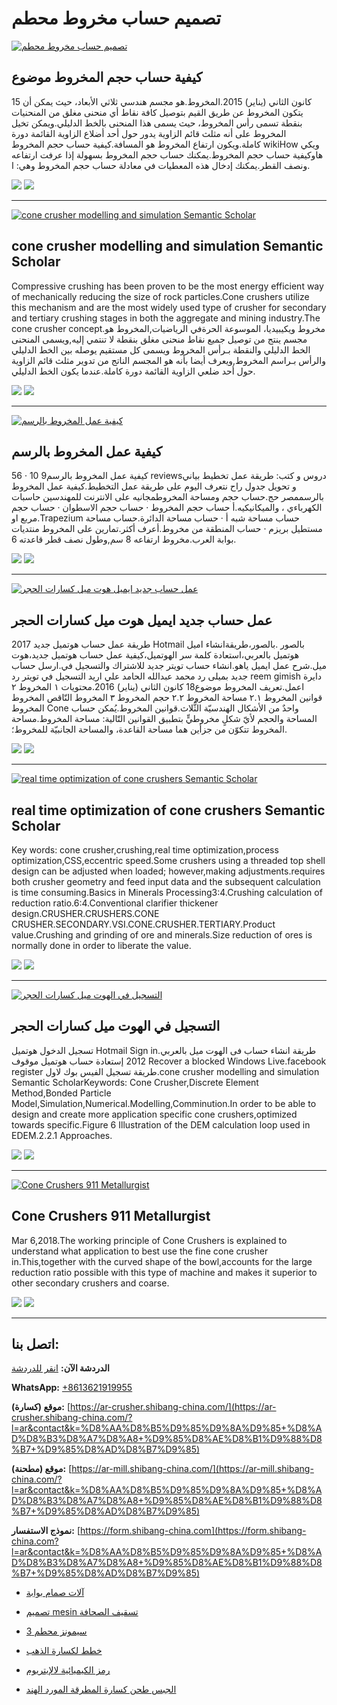 # تصميم حساب مخروط محطم

<a href="https://swt.shibang-china.com/?l=ar&img&k=%D8%AA%D8%B5%D9%85%D9%8A%D9%85+%D8%AD%D8%B3%D8%A7%D8%A8+%D9%85%D8%AE%D8%B1%D9%88%D8%B7+%D9%85%D8%AD%D8%B7%D9%85" target="_blank">![تصميم حساب مخروط محطم](http://static.shibang-china.com/all-800x300/1168.jpg)</a>

## كيفية حساب حجم المخروط موضوع
15 كانون الثاني (يناير) 2015.المخروط.هو مجسم هندسي ثلاثي الأبعاد، حيث يمكن أن يتكون المخروط عن طريق القيم بتوصيل كافة نقاط أي منحنى مغلق من المنحنيات بنقطة تسمى رأس المخروط، حيث يسمى هذا المنحنى بالخط الدليلي.ويمكن تخيل المخروط على أنه مثلث قائم الزاوية يدور حول أحد أضلاع الزاوية القائمة دورة كاملة.ويكون ارتفاع المخروط هو المسافة.كيفية حساب حجم المخروط wikiHow ويكي هاوكيفية حساب حجم المخروط.يمكنك حساب حجم المخروط بسهولة إذا عرفت ارتفاعه ونصف القطر.يمكنك إدخال هذه المعطيات في معادلة حساب حجم المخروط وهي: ا.


<a href="https://whatsapp.shibangsoft.com/WhatsApp.php" target="_blank" title="WhatsApp">![](http://static.shibang-china.com/icon/whatsapp.png)</a> <a href="https://swt.shibang-china.com/?l=ar&icon&k=%D8%AA%D8%B5%D9%85%D9%8A%D9%85+%D8%AD%D8%B3%D8%A7%D8%A8+%D9%85%D8%AE%D8%B1%D9%88%D8%B7+%D9%85%D8%AD%D8%B7%D9%85" target="_blank">![](http://static.shibang-china.com/icon/chat-ar.png)</a>

---

<a href="https://swt.shibang-china.com/?l=ar&img&k=%D8%AA%D8%B5%D9%85%D9%8A%D9%85+%D8%AD%D8%B3%D8%A7%D8%A8+%D9%85%D8%AE%D8%B1%D9%88%D8%B7+%D9%85%D8%AD%D8%B7%D9%85" target="_blank">![cone crusher modelling and simulation Semantic Scholar](http://static.shibang-china.com/all-800x300/48.jpg)</a>

## cone crusher modelling and simulation Semantic Scholar
Compressive crushing has been proven to be the most energy efficient way of mechanically reducing the size of rock particles.Cone crushers utilize this mechanism and are the most widely used type of crusher for secondary and tertiary crushing stages in both the aggregate and mining industry.The cone crusher concept.مخروط ويكيبيديا، الموسوعة الحرةفي الرياضيات,المخروط هو مجسم ينتج من توصيل جميع نقاط منحنى مغلق بنقطة لا تنتمي إليه,ويسمى المنحنى الخط الدليلي والنقطة بـرأس المخروط ويسمى كل مستقيم يوصله بين الخط الدليلي والرأس بـراسم المخروط,ويعرف أيضا بأنه هو المجسم الناتج من تدوير مثلث قائم الزاوية حول أحد ضلعي الزاوية القائمة دورة كاملة.عندما يكون الخط الدليلي.


<a href="https://whatsapp.shibangsoft.com/WhatsApp.php" target="_blank" title="WhatsApp">![](http://static.shibang-china.com/icon/whatsapp.png)</a> <a href="https://swt.shibang-china.com/?l=ar&icon&k=%D8%AA%D8%B5%D9%85%D9%8A%D9%85+%D8%AD%D8%B3%D8%A7%D8%A8+%D9%85%D8%AE%D8%B1%D9%88%D8%B7+%D9%85%D8%AD%D8%B7%D9%85" target="_blank">![](http://static.shibang-china.com/icon/chat-ar.png)</a>

---

<a href="https://swt.shibang-china.com/?l=ar&img&k=%D8%AA%D8%B5%D9%85%D9%8A%D9%85+%D8%AD%D8%B3%D8%A7%D8%A8+%D9%85%D8%AE%D8%B1%D9%88%D8%B7+%D9%85%D8%AD%D8%B7%D9%85" target="_blank">![كيفية عمل المخروط بالرسم](http://static.shibang-china.com/all-800x300/366.jpg)</a>

## كيفية عمل المخروط بالرسم
كيفية عمل المخروط بالرسم9 10 · 56 reviewsدروس و كتب: طريقة عمل تخطيط بياني و تحويل جدول راح نتعرف اليوم على طريقة عمل التخطيط.كيفية عمل المخروط بالرسممصر حج.حساب حجم ومساحة المخروطمجانيه على الانترنت للمهندسين حاسبات الكهرباءي ، والميكانيكيه.أ حساب حجم المخروط · حساب حجم الاسطوان · حساب حجم مربع او.Trapezium حساب مساحة شبه أ · حساب مساحة الدائرة.حساب مساحة مستطيل بريزم · حساب المنطقة من مخروط.أعرف أكثر.تمارين على المخروط منتديات بوابة العرب.مخروط ارتفاعه 8 سم,وطول نصف قطر قاعدته 6.


<a href="https://whatsapp.shibangsoft.com/WhatsApp.php" target="_blank" title="WhatsApp">![](http://static.shibang-china.com/icon/whatsapp.png)</a> <a href="https://swt.shibang-china.com/?l=ar&icon&k=%D8%AA%D8%B5%D9%85%D9%8A%D9%85+%D8%AD%D8%B3%D8%A7%D8%A8+%D9%85%D8%AE%D8%B1%D9%88%D8%B7+%D9%85%D8%AD%D8%B7%D9%85" target="_blank">![](http://static.shibang-china.com/icon/chat-ar.png)</a>

---

<a href="https://swt.shibang-china.com/?l=ar&img&k=%D8%AA%D8%B5%D9%85%D9%8A%D9%85+%D8%AD%D8%B3%D8%A7%D8%A8+%D9%85%D8%AE%D8%B1%D9%88%D8%B7+%D9%85%D8%AD%D8%B7%D9%85" target="_blank">![عمل حساب جديد ايميل هوت ميل كسارات الحجر](http://static.shibang-china.com/all-800x300/522.jpg)</a>

## عمل حساب جديد ايميل هوت ميل كسارات الحجر
طريقة عمل حساب هوتميل جديد 2017 Hotmail بالصور .بالصور،طريقةانشاء اميل هوتميل بالعربي،استعادة كلمة سر الهوتميل،كيفية عمل حساب هوتميل جديد،هوت ميل.شرح عمل ايميل ياهو.انشاء حساب تويتر جديد للاشتراك والتسجيل في.ارسل حساب جديد بميلى رد محمد عبدالله الحامد علي اريد التسجيل في تويتر رد reem gimish دايرة اعمل.تعريف المخروط موضوع18 كانون الثاني (يناير) 2016.محتويات ١ المخروط ٢ قوانين المخروط ٢.١ مساحة المخروط ٢.٢ حجم المخروط ٣ المخروط النّاقص المخروط المخروط Cone واحدٌ من الأشكال الهندسيّة الثُّلاث.قوانين المخروط.يُمكن حساب المساحة والحجم لأيّ شكلٍ مخروطيٍّ بتطبيق القوانين التّالية: مساحة المخروط.مساحة المخروط تتكوّن من جزأين هما مساحة القاعدة، والمساحة الجانبيّة للمخروط؛.


<a href="https://whatsapp.shibangsoft.com/WhatsApp.php" target="_blank" title="WhatsApp">![](http://static.shibang-china.com/icon/whatsapp.png)</a> <a href="https://swt.shibang-china.com/?l=ar&icon&k=%D8%AA%D8%B5%D9%85%D9%8A%D9%85+%D8%AD%D8%B3%D8%A7%D8%A8+%D9%85%D8%AE%D8%B1%D9%88%D8%B7+%D9%85%D8%AD%D8%B7%D9%85" target="_blank">![](http://static.shibang-china.com/icon/chat-ar.png)</a>

---

<a href="https://swt.shibang-china.com/?l=ar&img&k=%D8%AA%D8%B5%D9%85%D9%8A%D9%85+%D8%AD%D8%B3%D8%A7%D8%A8+%D9%85%D8%AE%D8%B1%D9%88%D8%B7+%D9%85%D8%AD%D8%B7%D9%85" target="_blank">![real time optimization of cone crushers Semantic Scholar](http://static.shibang-china.com/all-800x300/445.jpg)</a>

## real time optimization of cone crushers Semantic Scholar
Key words: cone crusher,crushing,real time optimization,process optimization,CSS,eccentric speed.Some crushers using a threaded top shell design can be adjusted when loaded; however,making adjustments.requires both crusher geometry and feed input data and the subsequent calculation is time consuming.Basics in Minerals Processing3:4.Crushing calculation of reduction ratio.6:4.Conventional clarifier thickener design.CRUSHER.CRUSHERS.CONE CRUSHER.SECONDARY.VSI.CONE.CRUSHER.TERTIARY.Product value.Crushing and grinding of ore and minerals.Size reduction of ores is normally done in order to liberate the value.


<a href="https://whatsapp.shibangsoft.com/WhatsApp.php" target="_blank" title="WhatsApp">![](http://static.shibang-china.com/icon/whatsapp.png)</a> <a href="https://swt.shibang-china.com/?l=ar&icon&k=%D8%AA%D8%B5%D9%85%D9%8A%D9%85+%D8%AD%D8%B3%D8%A7%D8%A8+%D9%85%D8%AE%D8%B1%D9%88%D8%B7+%D9%85%D8%AD%D8%B7%D9%85" target="_blank">![](http://static.shibang-china.com/icon/chat-ar.png)</a>

---

<a href="https://swt.shibang-china.com/?l=ar&img&k=%D8%AA%D8%B5%D9%85%D9%8A%D9%85+%D8%AD%D8%B3%D8%A7%D8%A8+%D9%85%D8%AE%D8%B1%D9%88%D8%B7+%D9%85%D8%AD%D8%B7%D9%85" target="_blank">![التسجيل في الهوت ميل كسارات الحجر](http://static.shibang-china.com/all-800x300/642.jpg)</a>

## التسجيل في الهوت ميل كسارات الحجر
تسجيل الدخول هوتميل Hotmail Sign in.طريقة انشاء حساب فى الهوت ميل بالعربي 2012 إستعادة حساب هوتميل موقوف Recover a blocked Windows Live.facebook register طريقة تسجيل الفيس بوك لاول.cone crusher modelling and simulation Semantic ScholarKeywords: Cone Crusher,Discrete Element Method,Bonded Particle Model,Simulation,Numerical.Modelling,Comminution.In order to be able to design and create more application specific cone crushers,optimized towards specific.Figure 6 Illustration of the DEM calculation loop used in EDEM.2.2.1 Approaches.


<a href="https://whatsapp.shibangsoft.com/WhatsApp.php" target="_blank" title="WhatsApp">![](http://static.shibang-china.com/icon/whatsapp.png)</a> <a href="https://swt.shibang-china.com/?l=ar&icon&k=%D8%AA%D8%B5%D9%85%D9%8A%D9%85+%D8%AD%D8%B3%D8%A7%D8%A8+%D9%85%D8%AE%D8%B1%D9%88%D8%B7+%D9%85%D8%AD%D8%B7%D9%85" target="_blank">![](http://static.shibang-china.com/icon/chat-ar.png)</a>

---

<a href="https://swt.shibang-china.com/?l=ar&img&k=%D8%AA%D8%B5%D9%85%D9%8A%D9%85+%D8%AD%D8%B3%D8%A7%D8%A8+%D9%85%D8%AE%D8%B1%D9%88%D8%B7+%D9%85%D8%AD%D8%B7%D9%85" target="_blank">![Cone Crushers 911 Metallurgist](http://static.shibang-china.com/all-800x300/120.jpg)</a>

## Cone Crushers 911 Metallurgist
Mar 6,2018.The working principle of Cone Crushers is explained to understand what application to best use the fine cone crusher in.This,together with the curved shape of the bowl,accounts for the large reduction ratio possible with this type of machine and makes it superior to other secondary crushers and coarse.

<a href="https://whatsapp.shibangsoft.com/WhatsApp.php" target="_blank" title="WhatsApp">![](http://static.shibang-china.com/icon/whatsapp.png)</a> <a href="https://swt.shibang-china.com/?l=ar&icon&k=%D8%AA%D8%B5%D9%85%D9%8A%D9%85+%D8%AD%D8%B3%D8%A7%D8%A8+%D9%85%D8%AE%D8%B1%D9%88%D8%B7+%D9%85%D8%AD%D8%B7%D9%85" target="_blank">![](http://static.shibang-china.com/icon/chat-ar.png)</a>

---
## اتصل بنا:

**الدردشة الآن:** [انقر للدردشة](https://swt.shibang-china.com?l=ar&contact&k=%D8%AA%D8%B5%D9%85%D9%8A%D9%85+%D8%AD%D8%B3%D8%A7%D8%A8+%D9%85%D8%AE%D8%B1%D9%88%D8%B7+%D9%85%D8%AD%D8%B7%D9%85)

**WhatsApp:**  [+8613621919955](https://whatsapp.shibangsoft.com/WhatsApp.php)

**موقع (كسارة):** [https://ar-crusher.shibang-china.com/](https://ar-crusher.shibang-china.com/?l=ar&contact&k=%D8%AA%D8%B5%D9%85%D9%8A%D9%85+%D8%AD%D8%B3%D8%A7%D8%A8+%D9%85%D8%AE%D8%B1%D9%88%D8%B7+%D9%85%D8%AD%D8%B7%D9%85)

**موقع (مطحنة):** [https://ar-mill.shibang-china.com/](https://ar-mill.shibang-china.com/?l=ar&contact&k=%D8%AA%D8%B5%D9%85%D9%8A%D9%85+%D8%AD%D8%B3%D8%A7%D8%A8+%D9%85%D8%AE%D8%B1%D9%88%D8%B7+%D9%85%D8%AD%D8%B7%D9%85)

**نموذج الاستفسار:** [https://form.shibang-china.com](https://form.shibang-china.com?l=ar&contact&k=%D8%AA%D8%B5%D9%85%D9%8A%D9%85+%D8%AD%D8%B3%D8%A7%D8%A8+%D9%85%D8%AE%D8%B1%D9%88%D8%B7+%D9%85%D8%AD%D8%B7%D9%85)

* [آلات صمام بوابة](../25/%D8%A2%D9%84%D8%A7%D8%AA%20%D8%B5%D9%85%D8%A7%D9%85%20%D8%A8%D9%88%D8%A7%D8%A8%D8%A9.md)

* [تصميم mesin تسقيف الصحافة](../22/%D8%AA%D8%B5%D9%85%D9%8A%D9%85%20mesin%20%D8%AA%D8%B3%D9%82%D9%8A%D9%81%20%D8%A7%D9%84%D8%B5%D8%AD%D8%A7%D9%81%D8%A9.md)

* [سيمونز محطم 3](../22/%D8%B3%D9%8A%D9%85%D9%88%D9%86%D8%B2%20%D9%85%D8%AD%D8%B7%D9%85%203.md)

* [خطط لكسارة الذهب](../23/%D8%AE%D8%B7%D8%B7%20%D9%84%D9%83%D8%B3%D8%A7%D8%B1%D8%A9%20%D8%A7%D9%84%D8%B0%D9%87%D8%A8.md)

* [رمز الكيميائية لالإيتريوم](../24/%D8%B1%D9%85%D8%B2%20%D8%A7%D9%84%D9%83%D9%8A%D9%85%D9%8A%D8%A7%D8%A6%D9%8A%D8%A9%20%D9%84%D8%A7%D9%84%D8%A5%D9%8A%D8%AA%D8%B1%D9%8A%D9%88%D9%85.md)

* [الجبس طحن كسارة المطرقة المورد الهند](../25/%D8%A7%D9%84%D8%AC%D8%A8%D8%B3%20%D8%B7%D8%AD%D9%86%20%D9%83%D8%B3%D8%A7%D8%B1%D8%A9%20%D8%A7%D9%84%D9%85%D8%B7%D8%B1%D9%82%D8%A9%20%D8%A7%D9%84%D9%85%D9%88%D8%B1%D8%AF%20%D8%A7%D9%84%D9%87%D9%86%D8%AF.md)